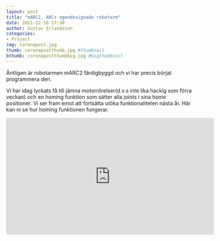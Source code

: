 ```yaml
---
layout: post
title: "mARC2, ARCs egendesignade robotarm"
date: 2021-12-18 17:30
author: Gustav Erlandsson
categories: 
- Project
img: coronapost.jpg
thumb: coronapostthumb.jpg #thumbnail
bthumb: coronapostthumbbig.jpg #bigthumbnail
---
```

Äntligen är robotarmen mARC2 färdigbyggd och vi har precis börjat programmera den. 
<!--more-->
Vi har idag lyckats få till jämna motorrörelser(d.v.s inte lika hackig som förra veckan) och en homing funktion som sätter alla joints i sina home positioner. Vi ser fram emot att fortsätta utöka funktionaliteten nästa år. Här kan ni se hur homing funktionen fungerar.

<iframe width="560" height="315" src="https://www.youtube.com/embed/_NRgYh_ebSI" title="YouTube video player" frameborder="0" allow="accelerometer; autoplay; clipboard-write; encrypted-media; gyroscope; picture-in-picture" allowfullscreen></iframe>
